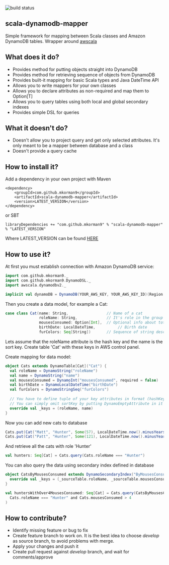 ![build status](https://travis-ci.org/mkorman9/scala-dynamodb-mapper.svg?branch=master)

## scala-dynamodb-mapper
Simple framework for mapping between Scala classes and Amazon DynamoDB tables. Wrapper around [awscala](https://github.com/seratch/AWScala)

## What does it do?
* Provides method for putting objects straight into DynamoDB
* Provides method for retrieving sequence of objects from DynamoDB
* Provides built-it mapping for basic Scala types and Java DateTime API
* Allows you to write mappers for your own classes
* Allows you to declare attributes as non-required and map them to Option[T]
* Allows you to query tables using both local and global secondary indexes
* Provides simple DSL for queries

## What it doesn't do?
* Doesn't allow you to project query and get only selected attributes. It's only meant to be a mapper between database and a class
* Doesn't provide a query cache

## How to install it?

Add a dependency in your own project with Maven

```
<dependency>
    <groupId>com.github.mkorman9</groupId>
    <artifactId>scala-dynamodb-mapper</artifactId>
    <version>LATEST_VERSION</version>
</dependency>
```

or SBT

```
libraryDependencies += "com.github.mkorman9" % "scala-dynamodb-mapper" % "LATEST_VERSION"
```

Where LATEST_VERSION can be found [HERE](https://mvnrepository.com/artifact/com.github.mkorman9/scala-dynamodb-mapper)

## How to use it?

At first you must establish connection with Amazon DynamoDB service:

```scala
import com.github.mkorman9._
import com.github.mkorman9.DynamoDSL._
import awscala.dynamodbv2._

implicit val dynamoDB = DynamoDB(YOUR_AWS_KEY, YOUR_AWS_KEY_ID)(Region.getRegion(Regions.EU_CENTRAL_1))
```

Then you create a data model, for example a Cat:

```scala
case class Cat(name: String,                 // Name of a cat
               roleName: String,             // It's role in the group
               mousesConsumed: Option[Int],  // Optional info about total number of mouses consumed
               birthDate: LocalDateTime,          // Birth date
               furColors: Seq[String])       // Sequence of string describing colors of cat's fur
```

Lets assume that the roleName attribute is the hash key and the name is the sort key. Create table 'Cat' with these keys in AWS control panel.   

Create mapping for data model:

```scala
object Cats extends DynamoTable[Cat]("Cat") {
  val roleName = DynamoString("roleName")
  val name = DynamoString("name")
  val mousesConsumed = DynamoInt("mousesConsumed", required = false)
  val birthDate = DynamoLocalDateTime("birthDate")
  val furColors = DynamoStringSeq("furColors")
  
  // You have to define tuple of your key attributes in format (hashKey, sortKey)
  // You can simply omit sortKey by putting DynamoEmptyAttribute in it's place if your table doesn't contain one
  override val _keys = (roleName, name)
}
```

Now you can add new cats to database

```scala
Cats.put(Cat("Matt", "Hunter", Some(57), LocalDateTime.now().minusYears(4), List("black", "white")))
Cats.put(Cat("Patt", "Hunter", Some(121), LocalDateTime.now().minusYears(7), List("brown", "white")))
```

And retrieve all the cats with role 'Hunter'

```scala
val hunters: Seq[Cat] = Cats.query(Cats.roleName === "Hunter")
```

You can also query the data using secondary index defined in database

```scala
object CatsByMousesConsumed extends DynamoSecondaryIndex("ByMousesConsumed", DynamoLocalSecondaryIndex, Cats) {
  override val _keys = (_sourceTable.roleName, _sourceTable.mousesConsumed)
}

val huntersWithOver4MousesConsumed: Seq[Cat] = Cats.query(CatsByMousesConsumed,
  Cats.roleName === "Hunter" and Cats.mousesConsumed > 4
)
```

## How to contribute?

* Identify missing feature or bug to fix
* Create feature branch to work on. It is the best idea to choose *develop* as source branch, to avoid problems with merge.
* Apply your changes and push it
* Create pull request against *develop* branch, and wait for comments/approve
